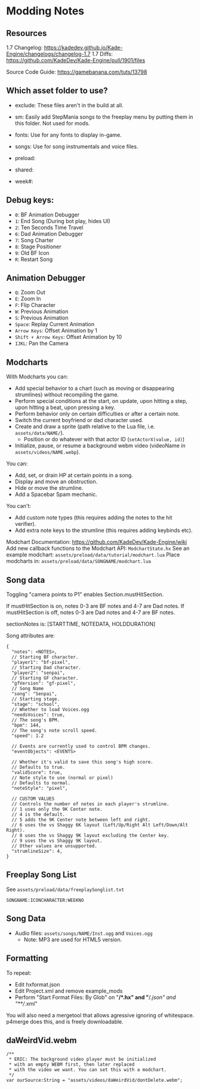 # Modding Notes

## Resources
1.7 Changelog: https://kadedev.github.io/Kade-Engine/changelogs/changelog-1.7
1.7 Diffs: https://github.com/KadeDev/Kade-Engine/pull/1901/files

Source Code Guide: https://gamebanana.com/tuts/13798

## Which asset folder to use?

* exclude: These files aren't in the build at all.
* sm: Easily add StepMania songs to the freeplay menu by putting them in this folder. Not used for mods.

* fonts: Use for any fonts to display in-game.
* songs: Use for song instrumentals and voice files.
* preload: 
* shared: 
* week#: 

## Debug keys:

- `0`: BF Animation Debugger
- `1`: End Song (During bot play, hides UI)
- `2`: Ten Seconds Time Travel
- `6`: Dad Animation Debugger
- `7`: Song Charter
- `8`: Stage Positioner
- `9`: Old BF Icon
- `R`: Restart Song

## Animation Debugger

- `Q`: Zoom Out
- `E`: Zoom In
- `F`: Flip Character
- `W`: Previous Animation
- `S`: Previous Animation
- `Space`: Replay Current Animation
- `Arrow Keys`: Offset Animation by 1
- `Shift + Arrow Keys`: Offset Animation by 10
- `IJKL`: Pan the Camera

## Modcharts

With Modcharts you can:
* Add special behavior to a chart (such as moving or disappearing strumlines) without recompiling the game.
* Perform special conditions at the start, on update, upon hitting a step, upon hitting a beat, upon pressing a key.
* Perform behavior only on certain difficulties or after a certain note.
* Switch the current boyfriend or dad character used.
* Create and draw a sprite (path relative to the Lua file, i.e. `assets/data/NAME/`).
  * Position or do whatever with that actor ID (`setActorX(value, id)`)
* Initialize, pause, or resume a background webm video (videoName in `assets/videos/NAME.webp`).

You can:
* Add, set, or drain HP at certain points in a song.
* Display and move an obstruction.
* Hide or move the strumline.
* Add a Spacebar Spam mechanic.

You can't:
* Add custom note types (this requires adding the notes to the hit verifier).
* Add extra note keys to the strumline (this requires adding keybinds etc).

Modchart Documentation: https://github.com/KadeDev/Kade-Engine/wiki
Add new callback functions to the Modchart API: `ModchartState.hx`
See an example modchart: `assets/preload/data/tutorial/modchart.lua`
Place modcharts in: `assets/preload/data/SONGNAME/modchart.lua`

## Song data

Toggling "camera points to P1" enables Section.mustHitSection.

If mustHitSection is on, notes 0-3 are BF notes and 4-7 are Dad notes.
If mustHitSection is off, notes 0-3 are Dad notes and 4-7 are BF notes.

sectionNotes is:
[STARTTIME, NOTEDATA, HOLDDURATION]

Song attributes are:
```
{
  "notes": <NOTES>,
  // Starting BF character.
  "player1": "bf-pixel",
  // Starting Dad character.
  "player2": "senpai",
  // Starting GF character.
  "gfVersion": "gf-pixel",
  // Song Name
  "song": "Senpai",
  // Starting stage.
  "stage": "school",
  // Whether to load Voices.ogg
  "needsVoices": true,
  // The song's BPM.
  "bpm": 144,
  // The song's note scroll speed.
  "speed": 1.2

  // Events are currently used to control BPM changes.
  "eventObjects": <EVENTS>

  // Whether it's valid to save this song's high score.
  // Defaults to true.
  "validScore": true,
  // Note style to use (normal or pixel)
  // Defaults to normal.
  "noteStyle": "pixel",

  // CUSTOM VALUES
  // Controls the number of notes in each player's strumline.
  // 1 uses only the 9K Center note.
  // 4 is the default.
  // 5 adds the 9K Center note between left and right.
  // 6 uses the vs Shaggy 6K layout (Left/Up/Right Alt Left/Down/Alt Right).
  // 8 uses the vs Shaggy 9K layout excluding the Center key.
  // 9 uses the vs Shaggy 9K layout.
  // Other values are unsupported.
  "strumlineSize": 4,
}
```

## Freeplay Song List

See `assets/preload/data/freeplaySonglist.txt`

`SONGNAME:ICONCHARACTER:WEEKNO`

## Song Data

* Audio files: `assets/songs/NAME/Inst.ogg` and `Voices.ogg`
  * Note: MP3 are used for HTML5 version.

## Formatting

To repeat:
* Edit hxformat.json
* Edit Project.xml and remove example_mods
* Perform "Start Format Files: By Glob" on "**/*.hx" and "**/*.json" and "**/*.xml"

You will also need a mergetool that allows agressive ignoring of whitespace. p4merge does this, and is freely downloadable.

## daWeirdVid.webm
```
/** 
 * ERIC: The background video player must be initialized 
 * with an empty WEBM first, then later replaced 
 * with the video we want. You can set this with a modchart. 
 */ 
var ourSource:String = "assets/videos/daWeirdVid/dontDelete.webm"; 
```